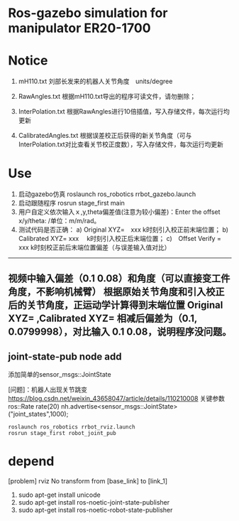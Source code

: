 # Ros-gazebo simulation for manipulator ER20-1700

# Notice
1. mH110.txt 		刘部长发来的机器人关节角度　units/degree
2. RawAngles.txt 	根据mH110.txt导出的程序可读文件，请勿删除；

3. InterPolation.txt	根据RawAngles进行10倍插值，写入存储文件，每次运行均更新
4. CalibratedAngles.txt	根据误差校正后获得的新关节角度（可与InterPolation.txt对比查看关节校正度数），写入存储文件，每次运行均更新


# Use
1. 启动gazebo仿真 roslaunch ros_robotics rrbot_gazebo.launch
2. 启动跟随程序   rosrun stage_first main
3. 用户自定义依次输入ｘ,y,theta偏差值(注意为较小偏差)：Enter the offset x/y/theta:	/单位：m/m/rad。
4. 测试代码是否正确：
a) Original XYZ=　xxx	k时刻引入校正前末端位置；
b) Calibrated XYZ= xxx　	k时刻引入校正后末端位置；
c)　Offset Verify =　xxx	k时刻校正前后末端位置偏差（与误差输入值对比）
----
视频中输入偏差（0.1 0.08）和角度（可以直接变工件角度，不影响机械臂）
根据原始关节角度和引入校正后的关节角度，正运动学计算得到末端位置 Original XYZ= ,Calibrated XYZ=
相减后偏差为（0.1,   0.0799998），对比输入 0.1 0.08，说明程序没问题。
----


## joint-state-pub node add
添加简单的sensor_msgs::JointState

[问题]：机器人出现关节跳变
https://blog.csdn.net/weixin_43658047/article/details/110210008
关键参数
ros::Rate rate(20)
nh.advertise<sensor_msgs::JointState>("joint_states",1000);

```
roslaunch ros_robotics rrbot_rviz.launch
rosrun stage_first robot_joint_pub
```

# depend
[problem]  rviz No transform from [base_link] to [link_1]
1. sudo apt-get install unicode
2. sudo apt-get install ros-noetic-joint-state-publisher
3. sudo apt-get install ros-noetic-robot-state-publisher
